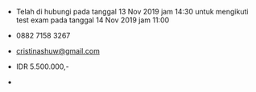 - Telah di hubungi pada tanggal 13 Nov 2019 jam 14:30 untuk mengikuti test exam pada tanggal 14 Nov 2019 jam 11:00

- 0882 7158 3267

- cristinashuw@gmail.com

- IDR 5.500.000,-

- 

